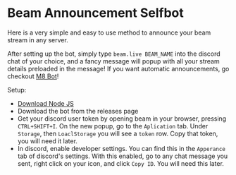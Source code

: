 # Beam Announcement Selfbot
Here is a very simple and easy to use method to announce your beam stream in any server.

After setting up the bot, simply type `beam.live BEAM_NAME` into the discord chat of your choice, and a fancy message will popup with all your stream details preloaded in the message! If you want automatic announcements, go checkout [M8 Bot](https://github.com/MAPReiff/M8-Bot)!

Setup:
* [Download Node JS](https://nodejs.org/en/)
* Download the bot from the releases page
* Get your discord user token by opening beam in your browser, pressing `CTRL+SHIFT+I`. On the new popup, go to the `Aplication` tab. Under `Storage`, then `LoaclStorage` you will see a `token` row. Copy that token, you will need it later.
* In discord, enable developer settings. You can find this in the `Apperance` tab of discord's settings. With this enabled, go to any chat message you sent, right click on your icon, and click `Copy ID`. You will need this later.
